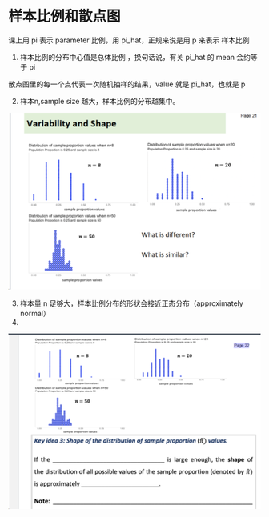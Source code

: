 # 样本比例和散点图

课上用 pi 表示 parameter 比例，用 pi_hat，正规来说是用 p 来表示 样本比例

1. 样本比例的分布中心值是总体比例 ，换句话说，有关 pi_hat 的 mean 会约等于 pi

散点图里的每一个点代表一次随机抽样的结果，value 就是 pi_hat，也就是 p

2. 样本n,sample size 越大，样本比例的分布越集中。


![alt text](image.png)

3. 样本量 n 足够大，样本比例分布的形状会接近正态分布（approximately normal）
4. 
![alt text](image-1.png)